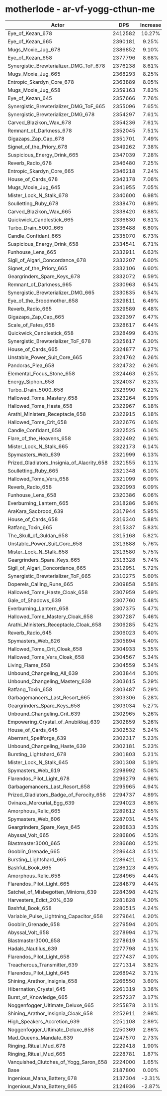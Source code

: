 # motherlode - ar-vf-yogg-cthun-me
| Actor | DPS | Increase |
|---|:---:|:---:|
|Eye_of_Kezan_678|2412582|10.27%|
|Eye_of_Kezan_665|2390181|9.25%|
|Mugs_Moxie_Jug_678|2386852|9.10%|
|Eye_of_Kezan_658|2377796|8.68%|
|Synergistic_Brewterializer_DMG_ToF_678|2376238|8.61%|
|Mugs_Moxie_Jug_665|2368293|8.25%|
|Entropic_Skardyn_Core_678|2363889|8.05%|
|Mugs_Moxie_Jug_658|2359163|7.83%|
|Eye_of_Kezan_645|2357666|7.76%|
|Synergistic_Brewterializer_DMG_ToF_665|2355096|7.65%|
|Synergistic_Brewterializer_DMG_678|2354297|7.61%|
|Carved_Blazikon_Wax_678|2354236|7.61%|
|Remnant_of_Darkness_678|2352045|7.51%|
|Gigazaps_Zap_Cap_678|2351701|7.49%|
|Signet_of_the_Priory_678|2349262|7.38%|
|Suspicious_Energy_Drink_665|2347039|7.28%|
|Reverb_Radio_678|2346480|7.25%|
|Entropic_Skardyn_Core_665|2346218|7.24%|
|House_of_Cards_678|2342178|7.06%|
|Mugs_Moxie_Jug_645|2341955|7.05%|
|Mister_Lock_N_Stalk_678|2340600|6.98%|
|Soulletting_Ruby_678|2338470|6.89%|
|Carved_Blazikon_Wax_665|2338420|6.88%|
|Quickwick_Candlestick_665|2336830|6.81%|
|Turbo_Drain_5000_665|2336488|6.80%|
|Candle_Confidant_665|2335070|6.73%|
|Suspicious_Energy_Drink_658|2334541|6.71%|
|Funhouse_Lens_665|2332911|6.63%|
|Sigil_of_Algari_Concordance_678|2332207|6.60%|
|Signet_of_the_Priory_665|2332106|6.60%|
|Geargrinders_Spare_Keys_678|2332072|6.59%|
|Remnant_of_Darkness_665|2330963|6.54%|
|Synergistic_Brewterializer_DMG_665|2330835|6.54%|
|Eye_of_the_Broodmother_658|2329811|6.49%|
|Reverb_Radio_665|2329589|6.48%|
|Gigazaps_Zap_Cap_665|2329397|6.47%|
|Scale_of_Fates_658|2328617|6.44%|
|Quickwick_Candlestick_658|2328499|6.43%|
|Synergistic_Brewterializer_ToF_678|2325617|6.30%|
|House_of_Cards_665|2324877|6.27%|
|Unstable_Power_Suit_Core_665|2324762|6.26%|
|Pandoras_Plea_658|2324732|6.26%|
|Elemental_Focus_Stone_658|2324463|6.25%|
|Energy_Siphon_658|2324037|6.23%|
|Turbo_Drain_5000_658|2323990|6.22%|
|Hallowed_Tome_Mastery_658|2323264|6.19%|
|Hallowed_Tome_Haste_658|2322967|6.18%|
|Arathi_Ministers_Receptacle_658|2322915|6.18%|
|Hallowed_Tome_Crit_658|2322676|6.16%|
|Candle_Confidant_658|2322525|6.16%|
|Flare_of_the_Heavens_658|2322492|6.16%|
|Mister_Lock_N_Stalk_665|2322173|6.14%|
|Spymasters_Web_639|2321999|6.13%|
|Prized_Gladiators_Insignia_of_Alacrity_658|2321555|6.11%|
|Soulletting_Ruby_665|2321348|6.10%|
|Hallowed_Tome_Vers_658|2321099|6.09%|
|Reverb_Radio_658|2320993|6.09%|
|Funhouse_Lens_658|2320386|6.06%|
|Everburning_Lantern_665|2318286|5.96%|
|AraKara_Sacbrood_639|2317944|5.95%|
|House_of_Cards_658|2316340|5.88%|
|Ratfang_Toxin_665|2315337|5.83%|
|The_Skull_of_Guldan_658|2315168|5.82%|
|Unstable_Power_Suit_Core_658|2313888|5.76%|
|Mister_Lock_N_Stalk_658|2313580|5.75%|
|Geargrinders_Spare_Keys_665|2313328|5.74%|
|Sigil_of_Algari_Concordance_665|2312951|5.72%|
|Synergistic_Brewterializer_ToF_665|2310275|5.60%|
|Doperels_Calling_Rune_665|2309858|5.58%|
|Hallowed_Tome_Haste_Cloak_658|2307959|5.49%|
|Gale_of_Shadows_639|2307760|5.48%|
|Everburning_Lantern_658|2307375|5.47%|
|Hallowed_Tome_Mastery_Cloak_658|2307287|5.46%|
|Arathi_Ministers_Receptacle_Cloak_658|2306285|5.42%|
|Reverb_Radio_645|2306023|5.40%|
|Spymasters_Web_626|2305894|5.40%|
|Hallowed_Tome_Crit_Cloak_658|2304933|5.35%|
|Hallowed_Tome_Vers_Cloak_658|2304567|5.34%|
|Living_Flame_658|2304559|5.34%|
|Unbound_Changeling_All_639|2303844|5.30%|
|Unbound_Changeling_Mastery_639|2303615|5.29%|
|Ratfang_Toxin_658|2303487|5.29%|
|Garbagemancers_Last_Resort_665|2303306|5.28%|
|Geargrinders_Spare_Keys_658|2303034|5.27%|
|Unbound_Changeling_Crit_639|2302965|5.26%|
|Empowering_Crystal_of_Anubikkaj_639|2302859|5.26%|
|House_of_Cards_645|2302532|5.24%|
|Aberrant_Spellforge_639|2302317|5.23%|
|Unbound_Changeling_Haste_639|2302181|5.23%|
|Bursting_Lightshard_678|2301803|5.21%|
|Mister_Lock_N_Stalk_645|2301308|5.19%|
|Spymasters_Web_619|2298992|5.08%|
|Flarendos_Pilot_Light_678|2296279|4.96%|
|Garbagemancers_Last_Resort_658|2295965|4.94%|
|Prized_Gladiators_Badge_of_Ferocity_658|2294737|4.89%|
|Ovinaxs_Mercurial_Egg_639|2294023|4.86%|
|Amorphous_Relic_665|2289612|4.65%|
|Spymasters_Web_606|2287031|4.54%|
|Geargrinders_Spare_Keys_645|2286833|4.53%|
|Abyssal_Volt_665|2286806|4.53%|
|Blastmaster3000_665|2286680|4.52%|
|Gooblin_Grenade_665|2286443|4.51%|
|Bursting_Lightshard_665|2286421|4.51%|
|Bashful_Book_665|2286123|4.49%|
|Amorphous_Relic_658|2284965|4.44%|
|Flarendos_Pilot_Light_665|2284879|4.44%|
|Satchel_of_Misbegotten_Minions_639|2284398|4.42%|
|Harvesters_Edict_20%_639|2281828|4.30%|
|Bashful_Book_658|2280515|4.24%|
|Variable_Pulse_Lightning_Capacitor_658|2279641|4.20%|
|Gooblin_Grenade_658|2279594|4.20%|
|Abyssal_Volt_658|2278994|4.17%|
|Blastmaster3000_658|2278619|4.15%|
|Hadals_Nautilus_639|2277798|4.11%|
|Flarendos_Pilot_Light_658|2277437|4.10%|
|Treacherous_Transmitter_639|2271314|3.82%|
|Flarendos_Pilot_Light_645|2268942|3.71%|
|Shining_Arathor_Insignia_658|2266550|3.60%|
|Hibernation_Crystal_645|2261319|3.36%|
|Burst_of_Knowledge_665|2257237|3.17%|
|Noggenfogger_Ultimate_Deluxe_665|2255878|3.11%|
|Shining_Arathor_Insignia_Cloak_658|2252911|2.98%|
|High_Speakers_Accretion_639|2251108|2.89%|
|Noggenfogger_Ultimate_Deluxe_658|2250369|2.86%|
|Mad_Queens_Mandate_639|2247570|2.73%|
|Ringing_Ritual_Mud_678|2229418|1.90%|
|Ringing_Ritual_Mud_665|2228781|1.87%|
|Vanquished_Clutches_of_Yogg_Saron_658|2224000|1.65%|
|Base|2187800|0.00%|
|Ingenious_Mana_Battery_678|2137304|-2.31%|
|Ingenious_Mana_Battery_665|2124936|-2.87%|
